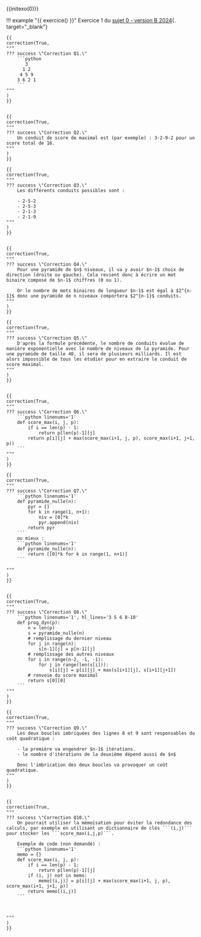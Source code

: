 {{initexo(0)}}

!!! example "{{ exercice() }}"
    Exercice 1 du [sujet 0 - version B 2024](https://glassus.github.io/terminale_nsi/T6_Annales/data/2024/bac_nsi_2024_sujet0b.pdf){. target="_blank"}

    {{
    correction(True,
    """
    ??? success \"Correction Q1.\" 
        ```python
           3
          1 2
         4 5 9
        3 6 2 1
        ```
    """
    )
    }}


    {{
    correction(True,
    """
    ??? success \"Correction Q2.\" 
        Un conduit de score de maximal est (par exemple) : 3-2-9-2 pour un score total de 16.
    """
    )
    }}

    {{
    correction(True,
    """
    ??? success \"Correction Q3.\" 
        Les différents conduits possibles sont :

        - 2-5-2
        - 2-5-3
        - 2-1-3
        - 2-1-9
    """
    )
    }}


    {{
    correction(True,
    """
    ??? success \"Correction Q4.\" 
        Pour une pyramide de $n$ niveaux, il va y avoir $n-1$ choix de direction (droite ou gauche). Cela revient donc à écrire un mot binaire composé de $n-1$ chiffres (0 ou 1).

        Or le nombre de mots binaires de longueur $n-1$ est égal à $2^{n-1}$ donc une pyramide de n niveaux comportera $2^{n-1}$ conduits.
    """
    )
    }}

    {{
    correction(True,
    """
    ??? success \"Correction Q5.\" 
        D'après la formule précédente, le nombre de conduits évolue de manière exponentielle avec le nombre de niveaux de la pyramide. Pour une pyramide de taille 40, il sera de plusieurs milliards. Il est alors impossible de tous les étudier pour en extraire le conduit de score maximal. 
    """
    )
    }}


    {{
    correction(True,
    """
    ??? success \"Correction Q6.\" 
        ```python linenums='1'
        def score_max(i, j, p):
            if i == len(p) - 1:
                return p[len(p)-1][j]
            return p[i][j] + max(score_max(i+1, j, p), score_max(i+1, j+1, p)) 
        ```
    """
    )
    }}

    {{
    correction(True,
    """
    ??? success \"Correction Q7.\" 
        ```python linenums='1'
        def pyramide_nulle(n):
            pyr = []
            for k in range(1, n+1):
                niv = [0]*k
                pyr.append(niv)
            return pyr
        ```
        ou mieux :
        ```python linenums='1'
        def pyramide_nulle(n):
            return [[0]*k for k in range(1, n+1)]
        ```

    """
    )
    }}


    {{
    correction(True,
    """
    ??? success \"Correction Q8.\" 
        ```python linenums='1', hl_lines='3 5 6 8-10'
        def prog_dyn(p):
            n = len(p)
            s = pyramide_nulle(n)
            # remplissage du dernier niveau
            for j in range(n):
                s[n-1][j] = p[n-1][j]
            # remplissage des autres niveaux
            for i in range(n-2, -1, -1):
                for j in range(len(s[i])):
                    s[i][j] = p[i][j] + max(s[i+1][j], s[i+1][j+1])
            # renvoie du score maximal
            return s[0][0]
        ```
    """
    )
    }}

    {{
    correction(True,
    """
    ??? success \"Correction Q9.\" 
        Les deux boucles imbriquées des lignes 8 et 9 sont responsables du coût quadratique : 
        
        - la première va engendrer $n-1$ itérations.
        - le nombre d'itérations de la deuxième dépend aussi de $n$

        Donc l'imbrication des deux boucles va provoquer un coût quadratique.
    """
    )
    }}


    {{
    correction(True,
    """
    ??? success \"Correction Q10.\" 
        On pourrait utiliser la mémoïsation pour éviter la redondance des calculs, par exemple en utilisant un dictionnaire de clés ```(i,j)``` pour stocker les ```score_max(i,j,p)```.
       
        Exemple de code (non demandé) :
        ```python linenums='1'
        memo = {}
        def score_max(i, j, p):
            if i == len(p) - 1:
                return p[len(p)-1][j]
            if (i, j) not in memo:
                memo[(i,j)] = p[i][j] + max(score_max(i+1, j, p), score_max(i+1, j+1, p))
            return memo[(i,j)]
        ```


        
    """
    )
    }}